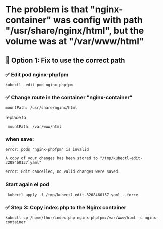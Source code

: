 # The problem is that "nginx-container" was config with path "/usr/share/nginx/html", but the volume was at "/var/www/html"

## 🔧 Option 1: Fix to use the correct path

### ✅ Edit pod nginx-phpfpm

```kubectl  edit pod nginx-phpfpm ```

### ✅ Change route in the container "nginx-container"

```mountPath: /usr/share/nginx/html```

replace to

``` mountPath: /var/www/html```

### when save:
```error: pods "nginx-phpfpm" is invalid```

```A copy of your changes has been stored to "/tmp/kubectl-edit-3208460137.yaml"```

```error: Edit cancelled, no valid changes were saved.```


### Start again el pod

```  kubectl apply -f /tmp/kubectl-edit-3208460137.yaml --force ```

### ✅ Step 3: Copy index.php to the Nginx container

``` kubectl cp /home/thor/index.php nginx-phpfpm:/var/www/html -c nginx-container  ```






